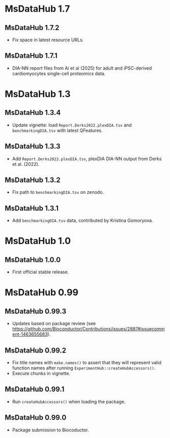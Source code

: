 # MsDataHub 1.7

## MsDataHub 1.7.2

- Fix space in latest resource URLs.

## MsDataHub 1.7.1

- DIA-NN report files from Ai et al (2025) for adult and iPSC-derived
  cardiomyocytes single-cell proteomics data.

# MsDataHub 1.3

## MsDataHub 1.3.4

- Update vignette: load `Report.Derks2022.plexDIA.tsv` and
  `benchmarkingDIA.tsv` with latest QFeatures.

## MsDataHub 1.3.3

- Add `Report.Derks2022.plexDIA.tsv`, plexDIA DIA-NN output from Derks
  et al. (2022).

## MsDataHub 1.3.2

- Fix path to `benchmarkingDIA.tsv` on zenodo.

## MsDataHub 1.3.1

- Add `benchmarkingDIA.tsv` data, contributed by Kristina Gomoryova.

# MsDataHub 1.0

## MsDataHub 1.0.0

- First official stable release.

# MsDataHub 0.99

## MsDataHub 0.99.3

- Updates based on package review (see
  https://github.com/Bioconductor/Contributions/issues/2887#issuecomment-1463655683).

## MsDataHub 0.99.2

- Fix title names with `make.names()` to assert that they will
  represent valid function names after running
  `ExperimentHub::createHubAccessors()`.
- Execute chunks in vignette.

## MsDataHub 0.99.1

- Run `createHubAccessors()` when loading the package.

## MsDataHub 0.99.0

- Package submission to Biocoductor.